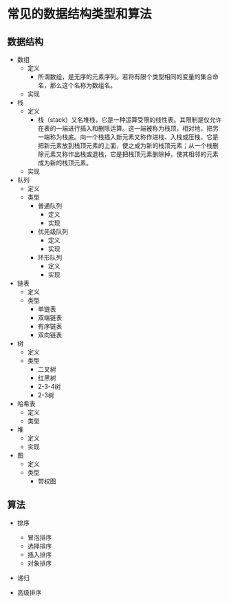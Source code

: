 # 常见的数据结构类型和算法
## 数据结构
* 数组
	- 定义
		- 所谓数组，是无序的元素序列。若将有限个类型相同的变量的集合命名，那么这个名称为数组名。
	- 实现
* 栈
	- 定义
		- 栈（stack）又名堆栈，它是一种运算受限的线性表。其限制是仅允许在表的一端进行插入和删除运算。这一端被称为栈顶，相对地，把另一端称为栈底。向一个栈插入新元素又称作进栈、入栈或压栈，它是把新元素放到栈顶元素的上面，使之成为新的栈顶元素；从一个栈删除元素又称作出栈或退栈，它是把栈顶元素删除掉，使其相邻的元素成为新的栈顶元素。
	- 实现
* 队列
	- 定义
	- 类型
		- 普通队列
			- 定义
			- 实现
		- 优先级队列
			- 定义
			- 实现
		- 环形队列
			- 定义
			- 实现
* 链表
	- 定义
	- 类型
		- 单链表
		- 双端链表
		- 有序链表
		- 双向链表
* 树
	- 定义
	- 类型
		- 二叉树
		- 红黑树
		- 2-3-4树
		- 2-3树
* 哈希表
	- 定义
	- 类型
* 堆
	- 定义
	- 实现
* 图
	- 定义
	- 类型
		- 带权图

## 算法
* 排序
	- 冒泡排序
	- 选择排序
	- 插入排序
	- 对象排序

* 递归
* 高级排序
